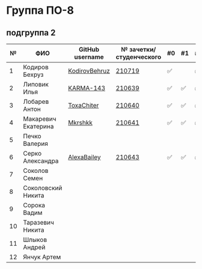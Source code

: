 # Группа ПО-8

## подгруппа 2

|№|ФИО| GitHub username  | № зачетки/студенческого |#0|#1|#2|#3|#4|#5|#6|#7|#8|
|---|---|------------------|------|---|---|---|---|---|---|---|---|---|
|1 | Кодиров Бехруз| [KodirovBehruz](https://github.com/KodirovBehruz)| [210719](./trunk/PO210719/) | :white_check_mark: || :white_check_mark: | :white_check_mark: ||||
|2 |Липовик Илья|[KARMA-143](https://github.com/KARMA-143)|[210639](./trunk/PO210639/)|:white_check_mark:|:white_check_mark:|:white_check_mark:|:white_check_mark:|:white_check_mark:|:white_check_mark:|||||
|3 |Лобарев Антон|[ToxaChiter](https://github.com/ToxaChiter "GitHub link")|[210640](./trunk/PO210640/)|:white_check_mark:|:white_check_mark:|:white_check_mark:|:white_check_mark:|:white_check_mark:|:white_check_mark:|||||
|4 |Макаревич Екатерина|[Mkrshkk](https://github.com/Mkrshkk)| [210641](./trunk/PO210641/) |:white_check_mark:|:white_check_mark:|:white_check_mark:|:white_check_mark:|:white_check_mark:|:white_check_mark:|:white_check_mark:||||
|5 |Печко Валерия|||||||||||||
|6 |Серко Александра|[AlexaBailey](https://github.com/AlexaBailey)|[210643](./trunk/PO210643/)|:white_check_mark:|:white_check_mark:|:white_check_mark:|:white_check_mark:|:white_check_mark:||||||
|7 |Соколов Семен|||||||||||||
|8 |Соколовский Никита|||||||||||||
|9|Сорока Вадим|||||||||||||
|10|Таразевич Никита|||||||||||||
|11|Шлыков Андрей|||||||||||||
|12|Янчук Артем|||||||||||||

